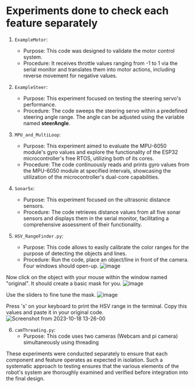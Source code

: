 # Experiments done to check each feature separately
1. `ExampleMotor`:
   - Purpose: This code was designed to validate the motor control system.
   - Procedure: It receives throttle values ranging from -1 to 1 via the serial monitor and translates them into motor actions, including reverse movement for negative values.
   
2. `ExampleSteer`:
   - Purpose: This experiment focused on testing the steering servo's performance.
   - Procedure: The code sweeps the steering servo within a predefined steering angle range. The angle can be adjusted using the variable named **steerAngle**.

3. `MPU_and_MultiLoop`:
   - Purpose: This experiment aimed to evaluate the MPU-6050 module's gyro values and explore the functionality of the ESP32 microcontroller's free RTOS, utilizing both of its cores.
   - Procedure: The code continuously reads and prints gyro values from the MPU-6050 module at specified intervals, showcasing the utilization of the microcontroller's dual-core capabilities.

4. `Sonar5x`:
   - Purpose: This experiment focused on the ultrasonic distance sensors.
   - Procedure: The code retrieves distance values from all five sonar sensors and displays them in the serial monitor, facilitating a comprehensive assessment of their functionality.

5. `HSV_RangeFinder.py`:
   - Purpose: This code allows to easily calibrate the color ranges for the purpose of detecting the objects and lines.
   - Procedure: Run the code, place an object/line in front of the camera. Four windows should open-up.
![image](https://github.com/A-N-M-Noor/mechaScratch_404/assets/113457396/10800b84-48a0-4e79-bc91-2c36ca83dc10)

Now click on the object with your mouse within the window named "original". It should create a basic mask for you. 
![image](https://github.com/A-N-M-Noor/mechaScratch_404/assets/113457396/5a2354e6-8daa-424b-ab5c-02d1b91debfc)

Use the sliders to fine tune the mask.
![image](https://github.com/A-N-M-Noor/mechaScratch_404/assets/113457396/4cd7cfe5-3151-4d9b-84e8-bf25f20685a6)

Press 's' on your keyboard to print the HSV range in the terminal. Copy this values and paste it in your original code.
![Screenshot from 2023-10-18 13-26-00](https://github.com/A-N-M-Noor/mechaScratch_404/assets/113457396/8bde07df-043c-46f9-877d-0ca56484d5a0)

6. `camThreading.py`:
   - Purpose: This code uses two cameras (Webcam and pi camera) simultaneously using threading


These experiments were conducted separately to ensure that each component and feature operates as expected in isolation. Such a systematic approach to testing ensures that the various elements of the robot's system are thoroughly examined and verified before integration into the final design.
